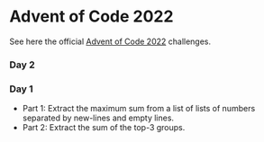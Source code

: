 # Advent of Code 2022

See here the official [Advent of Code 2022](https://adventofcode.com/2022) challenges.

### Day 2


### Day 1

- Part 1: Extract the maximum sum from a list of lists of numbers separated by new-lines and empty lines.
- Part 2: Extract the sum of the top-3 groups.
